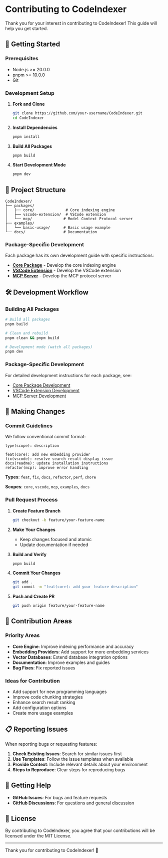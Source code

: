 # Contributing to CodeIndexer

Thank you for your interest in contributing to CodeIndexer! This guide will help you get started.

## 🚀 Getting Started

### Prerequisites

- Node.js >= 20.0.0
- pnpm >= 10.0.0
- Git

### Development Setup

1. **Fork and Clone**
   ```bash
   git clone https://github.com/your-username/CodeIndexer.git
   cd CodeIndexer
   ```

2. **Install Dependencies**
   ```bash
   pnpm install
   ```

3. **Build All Packages**
   ```bash
   pnpm build
   ```

4. **Start Development Mode**
   ```bash
   pnpm dev
   ```

## 📁 Project Structure

```
CodeIndexer/
├── packages/
│   ├── core/              # Core indexing engine
│   ├── vscode-extension/  # VSCode extension
│   └── mcp/              # Model Context Protocol server
├── examples/
│   └── basic-usage/      # Basic usage example
└── docs/                 # Documentation
```

### Package-Specific Development

Each package has its own development guide with specific instructions:

- **[Core Package](packages/core/CONTRIBUTING.md)** - Develop the core indexing engine
- **[VSCode Extension](packages/vscode-extension/CONTRIBUTING.md)** - Develop the VSCode extension
- **[MCP Server](packages/mcp/CONTRIBUTING.md)** - Develop the MCP protocol server

## 🛠️ Development Workflow

### Building All Packages

```bash
# Build all packages
pnpm build

# Clean and rebuild
pnpm clean && pnpm build

# Development mode (watch all packages)
pnpm dev
```

### Package-Specific Development

For detailed development instructions for each package, see:
- [Core Package Development](packages/core/CONTRIBUTING.md)
- [VSCode Extension Development](packages/vscode-extension/CONTRIBUTING.md)
- [MCP Server Development](packages/mcp/CONTRIBUTING.md)

## 📝 Making Changes

### Commit Guidelines

We follow conventional commit format:

```
type(scope): description

feat(core): add new embedding provider
fix(vscode): resolve search result display issue
docs(readme): update installation instructions
refactor(mcp): improve error handling
```

**Types**: `feat`, `fix`, `docs`, `refactor`, `perf`, `chore`

**Scopes**: `core`, `vscode`, `mcp`, `examples`, `docs`

### Pull Request Process

1. **Create Feature Branch**
   ```bash
   git checkout -b feature/your-feature-name
   ```

2. **Make Your Changes**
   - Keep changes focused and atomic
   - Update documentation if needed

3. **Build and Verify**
   ```bash
   pnpm build
   ```

4. **Commit Your Changes**
   ```bash
   git add .
   git commit -m "feat(core): add your feature description"
   ```

5. **Push and Create PR**
   ```bash
   git push origin feature/your-feature-name
   ```

## 🎯 Contribution Areas

### Priority Areas

- **Core Engine**: Improve indexing performance and accuracy
- **Embedding Providers**: Add support for more embedding services
- **Vector Databases**: Extend database integration options
- **Documentation**: Improve examples and guides
- **Bug Fixes**: Fix reported issues

### Ideas for Contribution

- Add support for new programming languages
- Improve code chunking strategies
- Enhance search result ranking
- Add configuration options
- Create more usage examples

## 📋 Reporting Issues

When reporting bugs or requesting features:

1. **Check Existing Issues**: Search for similar issues first
2. **Use Templates**: Follow the issue templates when available
3. **Provide Context**: Include relevant details about your environment
4. **Steps to Reproduce**: Clear steps for reproducing bugs

## 💬 Getting Help

- **GitHub Issues**: For bugs and feature requests
- **GitHub Discussions**: For questions and general discussion

## 📄 License

By contributing to CodeIndexer, you agree that your contributions will be licensed under the MIT License.

---

Thank you for contributing to CodeIndexer! 🎉
